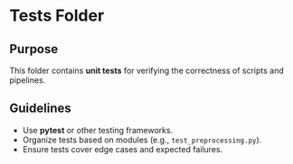 # Tests Folder

## Purpose
This folder contains **unit tests** for verifying the correctness of scripts and pipelines.

## Guidelines
- Use **pytest** or other testing frameworks.
- Organize tests based on modules (e.g., `test_preprocessing.py`).
- Ensure tests cover edge cases and expected failures.
